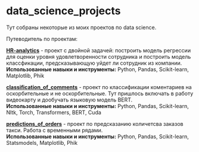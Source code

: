 # data_science_projects
Тут собраны некоторые из моих проектов по data science.

Путеводитель по проектам: 

[**HR-analytics**](https://github.com/eggggr/data_science_projects/tree/main/HR-analytics) - проект с двойной задачей: построить модель регрессии для оценки уровня удовлетворенности сотрудника и построить модель классфикации, предсказывающую уйдет ли сотрудник из компании.<br />
**Использованные навыки и инструменты:** Python, Pandas, Scikit-learn, Matplotlib, Phik

[**classification_of_comments**](https://github.com/eggggr/data_science_projects/tree/main/classification_of_comments) - проект по классификации коментариев на оскорбительные и не оскорбительные. Тут пришлось включать в работу видеокарту и дообучать языковую модель BERT. <br />
**Использованные навыки и инструменты:** Python, Pandas, Scikit-learn, Nltk, Torch, Transformers, BERT, Cuda

[**predictions_of_orders**](https://github.com/eggggr/data_science_projects/tree/main/predictions_of_orders) - проект по предсказанию количетсва заказов такси. Работа с временными рядами. <br />
**Использованные навыки и инструменты:** Python, Pandas, Scikit-learn, Statsmodels, Matplotlib, Phik

